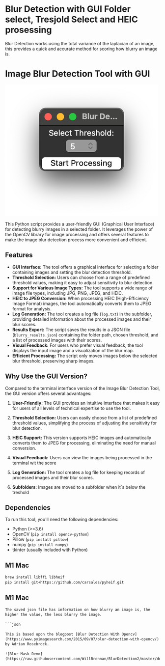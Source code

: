 # Blur Detection with GUI Folder select, Tresjold Select and HEIC prosessing
Blur Detection works using the total variance of the laplacian of an
image, this provides a quick and accurate method for scoring how blurry
an image is.

# Image Blur Detection Tool with GUI

![Image Blur Detection](BlurDetection2_GUI.png)

This Python script provides a user-friendly GUI (Graphical User Interface) for detecting blurry images in a selected folder. It leverages the power of the OpenCV library for image processing and offers several features to make the image blur detection process more convenient and efficient.

## Features

- **GUI Interface:** The tool offers a graphical interface for selecting a folder containing images and setting the blur detection threshold.
- **Threshold Selection:** Users can choose from a range of predefined threshold values, making it easy to adjust sensitivity to blur detection.
- **Support for Various Image Types:** The tool supports a wide range of image file types, including JPG, PNG, JPEG, and HEIC.
- **HEIC to JPEG Conversion:** When processing HEIC (High-Efficiency Image Format) images, the tool automatically converts them to JPEG format for analysis.
- **Log Generation:** The tool creates a log file (`log.txt`) in the subfolder, providing detailed information about the processed images and their blur scores.
- **Results Export:** The script saves the results in a JSON file (`blurry_results.json`) containing the folder path, chosen threshold, and a list of processed images with their scores.
- **Visual Feedback:** For users who prefer visual feedback, the tool displays the input image and a visualization of the blur map.
- **Efficient Processing:** The script only moves images below the selected blur threshold, preserving sharp images.

## Why Use the GUI Version?

Compared to the terminal interface version of the Image Blur Detection Tool, the GUI version offers several advantages:

1. **User-Friendly:** The GUI provides an intuitive interface that makes it easy for users of all levels of technical expertise to use the tool.

2. **Threshold Selection:** Users can easily choose from a list of predefined threshold values, simplifying the process of adjusting the sensitivity for blur detection.

3. **HEIC Support:** This version supports HEIC images and automatically converts them to JPEG for processing, eliminating the need for manual conversion.

4. **Visual Feedback:** Users can view the images being processed in the terminal wit the score

5. **Log Generation:** The tool creates a log file for keeping records of processed images and their blur scores.

6. **Subfolders:** Images are moved to a subfolder when it´s below the treshold

## Dependencies

To run this tool, you'll need the following dependencies:

- Python (>=3.6)
- OpenCV (`pip install opencv-python`)
- Pillow (`pip install pillow`)
- numpy (`pip install numpy`)
- tkinter (usually included with Python)

## M1 Mac

```bash
brew install libffi libheif
pip install git+https://github.com/carsales/pyheif.git


```
## M1 Mac

```
The saved json file has information on how blurry an image is, the higher the value, the less blurry the image.

```json

This is based upon the blogpost [Blur Detection With Opencv](https://www.pyimagesearch.com/2015/09/07/blur-detection-with-opencv/) by Adrian Rosebrock.

![Blur Mask Demo](https://raw.githubusercontent.com/WillBrennan/BlurDetection2/master/docs/demo.png)
